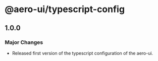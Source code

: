 # @aero-ui/typescript-config

## 1.0.0

### Major Changes

- Released first version of the typescript configuration of the aero-ui.

